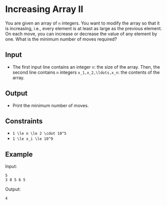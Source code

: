 # Increasing Array II 

You are given an array of ```n``` integers. You want to modify the array so that it is increasing, i.e., every element is at least as large as the previous element.
On each move, you can increase or decrease the value of any element by one. What is the minimum number of moves required?
## Input
- The first input line contains an integer ```n```: the size of the array.
Then, the second line contains ```n``` integers ```x_1,x_2,\ldots,x_n```: the contents of the array.
## Output
- Print the minimum number of moves.
## Constraints

- ```1 \le n \le 2 \cdot 10^5```
- ```1 \le x_i \le 10^9```

## Example
Input:
```
5
3 8 5 6 5
```

Output:
```
4
```
